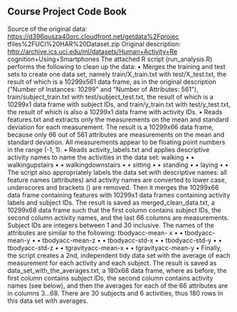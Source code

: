 ## Course Project Code Book

Source of the original data:
https://d396qusza40orc.cloudfront.net/getdata%2Fprojec tfiles%2FUCI%20HAR%20Dataset.zip
Original description: http://archive.ics.uci.edu/ml/datasets/Human+Activity+Re cognition+Using+Smartphones
The attached R script (run_analysis.R) performs the following to clean up the data:
• Merges the training and test sets to create one data set,
namely train/X_train.txt with test/X_test.txt, the result of which is a 10299x561 data frame, as in the original description ("Number of Instances: 10299" and "Number of Attributes: 561"), train/subject_train.txt with test/subject_test.txt, the result of which is a 10299x1 data frame with subject IDs, and train/y_train.txt with test/y_test.txt, the result of which is also a 10299x1 data frame with activity IDs.
• Reads features.txt and extracts only the measurements on the mean and standard deviation for each measurement. The result is a 10299x66 data frame, because only 66 out of 561 attributes are measurements on the mean and standard deviation. All measurements appear to be floating point numbers in the range (-1, 1).
• Reads activity_labels.txt and applies descriptive activity names to name the activities in the data set:
walking
•
• walkingupstairs •
• walkingdownstairs •
• sitting •
• standing •
• laying
•
• The script also appropriately labels the data set with
descriptive names: all feature names (attributes) and activity names are converted to lower case, underscores and brackets () are removed. Then it merges the 10299x66 data frame containing features with 10299x1 data frames containing activity labels and subject IDs. The result is saved as merged_clean_data.txt, a 10299x68 data frame such that the first column contains subject IDs, the second column activity names, and the last 66 columns are measurements. Subject IDs are integers between 1 and 30 inclusive. The names of the
attributes are similar to the following:
tbodyacc-mean-
x •
• tbodyacc-mean-y •
• tbodyacc-mean-z •
• tbodyacc-std-x •
• tbodyacc-std-y •
• tbodyacc-std-z •
• tgravityacc-mean-x •
• tgravityacc-mean-y
•
Finally, the script creates a 2nd, independent tidy data set with the average of each measurement for each activity and each subject. The result is saved as data_set_with_the_averages.txt, a 180x68 data frame,
where as before, the first column contains subject IDs, the second column contains activity names (see below), and then the averages for each of the 66 attributes are in columns 3...68. There are 30 subjects and 6 activities, thus 180 rows in this data set with averages.
